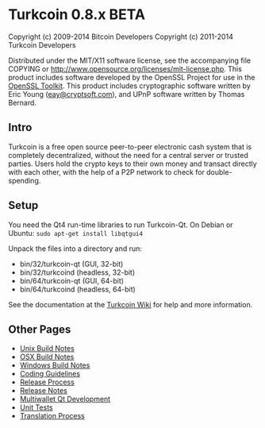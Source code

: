 Turkcoin 0.8.x BETA
====================

Copyright (c) 2009-2014 Bitcoin Developers
Copyright (c) 2011-2014 Turkcoin Developers

Distributed under the MIT/X11 software license, see the accompanying
file COPYING or http://www.opensource.org/licenses/mit-license.php.
This product includes software developed by the OpenSSL Project for use in the [OpenSSL Toolkit](http://www.openssl.org/). This product includes
cryptographic software written by Eric Young ([eay@cryptsoft.com](mailto:eay@cryptsoft.com)), and UPnP software written by Thomas Bernard.


Intro
---------------------
Turkcoin is a free open source peer-to-peer electronic cash system that is
completely decentralized, without the need for a central server or trusted
parties.  Users hold the crypto keys to their own money and transact directly
with each other, with the help of a P2P network to check for double-spending.


Setup
---------------------
You need the Qt4 run-time libraries to run Turkcoin-Qt. On Debian or Ubuntu:
	`sudo apt-get install libqtgui4`

Unpack the files into a directory and run:

- bin/32/turkcoin-qt (GUI, 32-bit)
- bin/32/turkcoind (headless, 32-bit)
- bin/64/turkcoin-qt (GUI, 64-bit)
- bin/64/turkcoind (headless, 64-bit)

See the documentation at the [Turkcoin Wiki](http://turkcoin.info)
for help and more information.


Other Pages
---------------------
- [Unix Build Notes](build-unix.md)
- [OSX Build Notes](build-osx.md)
- [Windows Build Notes](build-msw.md)
- [Coding Guidelines](coding.md)
- [Release Process](release-process.md)
- [Release Notes](release-notes.md)
- [Multiwallet Qt Development](multiwallet-qt.md)
- [Unit Tests](unit-tests.md)
- [Translation Process](translation_process.md)
